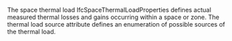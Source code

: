 The space thermal load IfcSpaceThermalLoadProperties defines actual measured thermal losses and gains occurring within a space or zone. The thermal load source attribute defines an enumeration of possible sources of the thermal load.